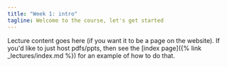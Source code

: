 ```yaml
---
title: "Week 1: intro"
tagline: Welcome to the course, let's get started
---
```


Lecture content goes here (if you want it to be a page on the website). If you'd
like to just host pdfs/ppts, then see the [index page]({% link
_lectures/index.md %}) for an example of how to do that.
